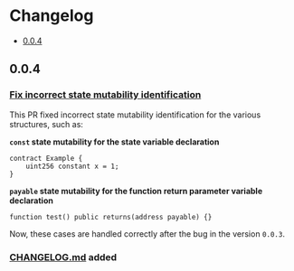 # Changelog

- [0.0.4](#004)

## 0.0.4

### [Fix incorrect state mutability identification](https://github.com/OpenZeppelin/sgp/pull/9)

This PR fixed incorrect state mutability identification for the various structures, such as:

**`const` state mutability for the state variable declaration**

```solidity
contract Example {
    uint256 constant x = 1;
}
```

**`payable` state mutability for the function return parameter variable declaration**

```solidity
function test() public returns(address payable) {}
```

Now, these cases are handled correctly after the bug in the version `0.0.3`.

### [CHANGELOG.md](/CHANGELOG.md) added
